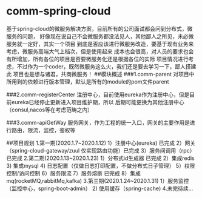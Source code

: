 # comm-spring-cloud
  基于spring-cloud的微服务解决方案，目前所有的公司面试都会问到分布式，微服务的问题，
  好像现在说自己不会微服务都没法见人，其他鄙人之所见，未必微服务就一定好，其实一个项目
  到底是否应该进行微服务改造，要基于现有业务来考虑，微服务高端大气上档次，但是使用起来
  成本也会很高，对人员的要求也会有所增加，所有各位的项目是否要微服务化还是根据各位的实际
  项目情况进行考虑，不过作为一个coder，既然微服务这么火，我们还是要去学习一下，鄙人搭建此
  项目也是想与诸君，共商微服务！
##模块概述
###1.comm-parent
  对项目中所用到的依赖进行版本管理，默认是所有的module的pom文件parent
 
###2.comm-registerCenter
  注册中心，目前使用eureka作为注册中心，但是目前eureka已经停止更新进入项目维护期，所以
  后期可能更换为其他注册中心（consul,nacos等在考虑范畴之内）

###3.comm-apiGetWay
  服务网关，作为工程的统一入口，网关的主要作用是进行路由，限流，监控，鉴权等
  
##项目规划
  1.第一期(2020.1.7~2020.1.12)
     1）注册中心(eureka) 已完成
     2）网关（spring-cloud-gateway/zuul 仅实现路由功能）已完成
     3）服务间调用（rpc）已完成
  2.第二期(2020.1.13~2020.1.23)
     1）分布式id生成器 已完成
     2）集成redis
     3) 集成mysql
     4) 日志配置（仅做日志打印配置，不做分布式日子管理）
     5）权限控制/访问控制
     6）服务限流
     7）服务熔断 已完成
     8）集成mq(rocketMQ,rabbitMq,kafka)
  3.第三期(2020.1.24~2020.1.31)
     1）服务监控（监控中心，spring-boot-admin）
     2) 使用缓存（spring-cache)
  4.未完待续...
    
